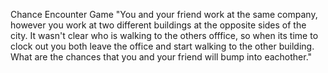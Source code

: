 Chance Encounter Game
"You and your friend work at the same company, however you work at two different buildings at the opposite sides of the city. It wasn't clear who is walking to the others offfice, so when its time to clock out you both leave the office and start walking to the other building. What are the chances that you and your friend will bump into eachother."
